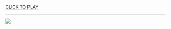 
<a href="https://premium76.site?title=unblock_games_websites&ref=13M">CLICK TO PLAY</a></h3>
<hr>

<a href="https://premium76.site?title=unblock_games_websites&ref=13M"><img src="https://clearcache.store/games.png"></a>


